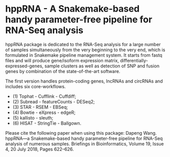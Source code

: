 # hppRNA - A Snakemake-based handy parameter-free pipeline for RNA-Seq analysis

hppRNA package is dedicated to the RNA-Seq analysis for a large number of samples simultaneously from the very beginning to the very end, which is formulated in Snakemake pipeline management system. It starts from fastq files and will produce gene/isoform expression matrix, differentially-expressed-genes, sample clusters as well as detection of SNP and fusion genes by combination of the state-of-the-art software.

The first version handles protein-coding genes, lncRNAs and circRNAs and includes six core-workflows.

* (1) Tophat - Cufflink - Cuffdiff; 
* (2) Subread - featureCounts - DESeq2; 
* (3) STAR - RSEM - EBSeq; 
* (4) Bowtie - eXpress - edgeR; 
* (5) kallisto - sleuth; 
* (6) HISAT - StringTie - Ballgown.

Please cite the following paper when using this package:
Dapeng Wang. hppRNA—a Snakemake-based handy parameter-free pipeline for RNA-Seq analysis of numerous samples. Briefings in Bioinformatics, Volume 19, Issue 4, 20 July 2018, Pages 622–626.



